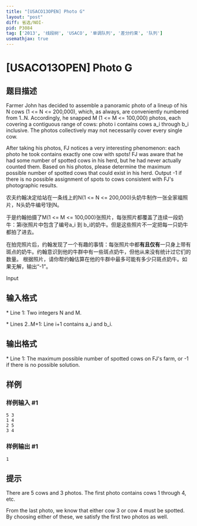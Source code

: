```yaml
---
title: "[USACO13OPEN] Photo G"
layout: "post"
diff: 省选/NOI-
pid: P3084
tag: ['2013', '线段树', 'USACO', '单调队列', '差分约束', '队列']
usemathjax: true
---
```


# [USACO13OPEN] Photo G
## 题目描述

Farmer John has decided to assemble a panoramic photo of a lineup of his N cows (1 <= N <= 200,000), which, as always, are conveniently numbered from 1..N.  Accordingly, he snapped M (1 <= M <= 100,000) photos, each covering a contiguous range of cows: photo i contains cows a\_i through b\_i inclusive.  The photos collectively may not necessarily cover every single cow.

After taking his photos, FJ notices a very interesting phenomenon: each photo he took contains exactly one cow with spots!  FJ was aware that he had some number of spotted cows in his herd, but he had never actually counted them.  Based on his photos, please determine the maximum possible number of spotted cows that could exist in his herd.  Output -1 if there is no possible assignment of spots to cows consistent with FJ's photographic results.

农夫约翰决定给站在一条线上的N(1 <= N <= 200,000)头奶牛制作一张全家福照片，N头奶牛编号1到N。


于是约翰拍摄了M(1 <= M <= 100,000)张照片，每张照片都覆盖了连续一段奶牛：第i张照片中包含了编号a\_i 到 b\_i的奶牛。但是这些照片不一定把每一只奶牛都拍了进去。


在拍完照片后，约翰发现了一个有趣的事情：每张照片中都**有且仅有**一只身上带有斑点的奶牛。约翰意识到他的牛群中有一些斑点奶牛，但他从来没有统计过它们的数量。 根据照片，请你帮约翰估算在他的牛群中最多可能有多少只斑点奶牛。如果无解，输出“-1”。


Input
## 输入格式

\* Line 1: Two integers N and M.

\* Lines 2..M+1: Line i+1 contains a\_i and b\_i.

## 输出格式

\* Line 1: The maximum possible number of spotted cows on FJ's farm, or -1 if there is no possible solution.

## 样例

### 样例输入 #1
```
5 3 
1 4 
2 5 
3 4 

```
### 样例输出 #1
```
1 

```
## 提示

There are 5 cows and 3 photos.  The first photo contains cows 1 through 4, etc.


From the last photo, we know that either cow 3 or cow 4 must be spotted. By choosing either of these, we satisfy the first two photos as well.

